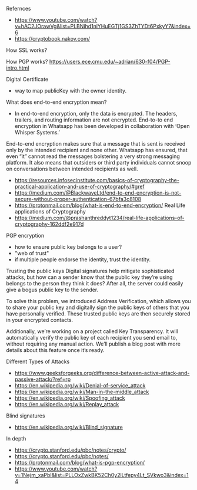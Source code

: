 

Refernces

- https://www.youtube.com/watch?v=hAC2JOrawVg&list=PLBNihd1niYHuEGTj1GS3ZhTYDt6PxkyY7&index=6
- https://cryptobook.nakov.com/


How SSL works?

How PGP works?
https://users.ece.cmu.edu/~adrian/630-f04/PGP-intro.html


Digital Certificate
- way to map publicKey with the owner identity. 

What does end-to-end encryption mean?
- In end-to-end encryption, only the data is encrypted. The headers, trailers, and routing information are not encrypted. End-to-to end encryption in Whatsapp has been developed in collaboration with ‘Open Whisper Systems.’

End-to-end encryption makes sure that a message that is sent is received only by the intended recipient and none other. Whatsapp has ensured, that even “it” cannot read the messages bolstering a very strong messaging platform. It also means that outsiders or third party individuals cannot snoop on conversations between intended recipients as well.

- https://resources.infosecinstitute.com/basics-of-cryptography-the-practical-application-and-use-of-cryptography/#gref
- https://medium.com/@BlackwaveLtd/end-to-end-encryption-is-not-secure-without-proper-authentication-67bfa3c8108
- https://protonmail.com/blog/what-is-end-to-end-encryption/
Real Life applications of Cryptography
- https://medium.com/@prashanthreddyt1234/real-life-applications-of-cryptography-162ddf2e917d

PGP encryption
- how to ensure public key belongs to a user?
- "web of trust"
- if multiple people endorse the identity, trust the identity. 

Trusting the public keys
Digital signatures help mitigate sophisticated attacks, but how can a sender know that the public key they’re using belongs to the person they think it does? After all, the server could easily give a bogus public key to the sender.

To solve this problem, we introduced Address Verification, which allows you to share your public key and digitally sign the public keys of others that you have personally verified. These trusted public keys are then securely stored in your encrypted contacts.

Additionally, we’re working on a project called Key Transparency. It will automatically verify the public key of each recipient you send email to, without requiring any manual action. We’ll publish a blog post with more details about this feature once it’s ready.

Different Types of Attacks
- https://www.geeksforgeeks.org/difference-between-active-attack-and-passive-attack/?ref=rp
- https://en.wikipedia.org/wiki/Denial-of-service_attack
- https://en.wikipedia.org/wiki/Man-in-the-middle_attack
- https://en.wikipedia.org/wiki/Spoofing_attack
- https://en.wikipedia.org/wiki/Replay_attack

Blind signatures
- https://en.wikipedia.org/wiki/Blind_signature 

In depth
- https://crypto.stanford.edu/pbc/notes/crypto/
- https://crypto.stanford.edu/pbc/notes/
- https://protonmail.com/blog/what-is-pgp-encryption/
- https://www.youtube.com/watch?v=1Nejm_xaPbI&list=PLLOxZwkBK52Ch0y2lLtfepy4Lt_SVkwo3&index=14
